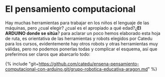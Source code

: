 
# El pensamiento computacional

Hay muchas herramientas para trabajar en los niños el lenguaje de las máquinas, pero ¿cual elegir? ¿cual es el apropiado a qué edad?¿**El ARDUINO donde se sitúa**? para aclarar un poco hemos elaborado esta hoja de ruta, es orientativa de las herramientas y robots elegidos por Catedu para los cursos, evidentemente hay otros robots y otras herramientas muy válidas, pero no podemos ponerlas todas y complicar el esquema, así que preferimos ser claros que abarcarlo todo:

{% include "git+https://github.com/catedu/ensena-pensamiento-computacional-con-arduino.git/grupo-robotica-educativa-aragon.md" %}

